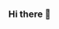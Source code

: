 ### Hi there 👋

<!--
**Ngufor-emmanuella/Ngufor-emmanuella** is a ✨ _special_ ✨ repository because its `README.md` (this file) appears on your GitHub profile.

Here are some ideas to get you started:

- 🔭 I’m currently working on becoming a full stack web developer
- 🌱 I’m currently learning javascript
- 👯 I’m looking to collaborate on new projects
- 🤔 I’m looking for help with new front-end skills
- 💬 Ask me about Web Development, Health, Diet and Fitness...
- 📫 How to reach me via LlinkedIn(https://Nguforemmanuella)
- 😄 Pronouns: I, She, Her ...
- ⚡ Fun fact: I love travelling and learning new things
-->
